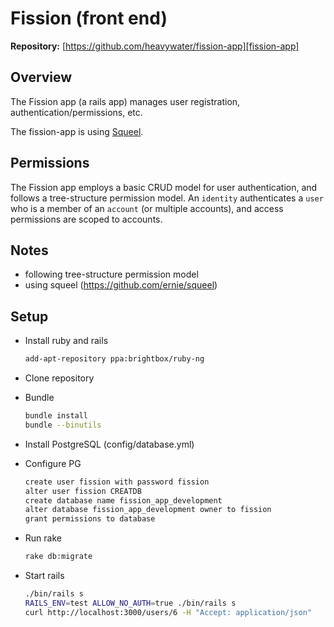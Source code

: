 # Fission (front end)

**Repository:** [https://github.com/heavywater/fission-app][fission-app]

## Overview

The Fission app (a rails app) manages user registration, authentication/permissions, etc. 

The fission-app is using [Squeel][squeel].

## Permissions

The Fission app employs a basic CRUD model for user authentication, and follows a tree-structure permission model. An `identity` authenticates a `user` who is a member of an `account` (or multiple accounts), and access permissions are scoped to accounts.

## Notes

* following tree-structure permission model 
* using squeel (https://github.com/ernie/squeel) 

## Setup

* Install ruby and rails

    ``` bash
    add-apt-repository ppa:brightbox/ruby-ng
    ```

* Clone repository
* Bundle

    ``` bash
    bundle install
    bundle --binutils
    ```

* Install PostgreSQL (config/database.yml)
* Configure PG
    
    ``` bash
    create user fission with password fission
    alter user fission CREATDB
    create database name fission_app_development
    alter database fission_app_development owner to fission
    grant permissions to database
    ```

* Run rake

    ``` bash
    rake db:migrate
    ```
* Start rails

    ``` bash
    ./bin/rails s
    RAILS_ENV=test ALLOW_NO_AUTH=true ./bin/rails s
    curl http://localhost:3000/users/6 -H "Accept: application/json"
    ```



[fission-app]: https://github.com/heavywater/fission-app
[squeel]: https://github.com/activerecord-hackery/squeel
